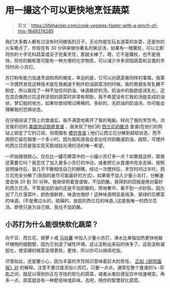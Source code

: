 # 用一撮这个可以更快地烹饪蔬菜

> 原文：<https://lifehacker.com/cook-veggies-faster-with-a-pinch-of-this-1849378285>

我们大多数人都有过没有时间做饭的日子。无论你是在玩五道菜的杂耍，还是你的火车晚点了，你现在有 30 分钟来做你著名的豌豆汤，如果有一根魔杖，可以立即将你的十字花科蔬菜或豆子完美烹饪，那就太棒了。嗯，它不是魔杖，也不是很快，但你的橱柜里可能有一种方便的化学物质，可以减少许多顽固蔬菜和豆类的烹饪时间:小苏打。



苏打粉有能力加速烹调和肉的褐变，幸运的是，它可以对蔬菜做同样的事情。我第一次偶然发现这种技术是在我痴迷于制作奶油蔬菜汤的时候。我的男朋友有乳糖不耐症，所以我找了一种不加任何奶油、味道极好的汤。奶油中的脂肪促进乳化，这在混合像西兰花这样坚韧的蔬菜时非常有帮助，我不希望没有它我的汤能变成奶油状，梦幻般的地方。如果你曾经喝过稀稀的、多砂的、无奶油的奶油汤，你可能会理解我的恐惧状态。

在仔细阅读了网上的食谱后，我不满意地离开了我的电脑，转向了我的烹饪书。浏览我的旧的 [美国测试厨房食谱](https://www.abebooks.com/Complete-Americas-Test-Kitchen-Show-Cookbook/31214648136/bd?cm_mmc=ggl-_-US_Shopp_Trade0to10-_-product_id=COM9781936493326USED-_-keyword=&gclid=Cj0KCQjw_7KXBhCoARIsAPdPTfinrrwy3Bk3VxiOzqb-YLE_tQsbAFNnjQftZq0fJSuYU-mzOLPwJ7MaAmolEALw_wcB) ，我发现了他们的 [西兰花奶酪汤](https://www.americastestkitchen.com/recipes/6393-broccoli-cheese-soup) 食谱(在他们的网站上锁定了它的订阅，但周围有 [模仿食谱](https://recipes.sparkpeople.com/recipe-detail.asp?recipe=3184735) ),他们让西兰花分解到超软状态，而不用把它留在锅里一个多小时。因为我知道我会拿出任何奶酪或奶油，超软，可搅拌的西兰花将是我实现天鹅绒般光滑的汤的唯一希望。

一开始我很担心。仅仅比一罐花椰菜中的一小撮小苏打多一点？如果就这样，那我还需要它吗？我忍住了加入更多小苏打的冲动，或者把它从食谱中完全去掉。按照说明操作后，我几乎不敢相信自己的眼睛。经过一次搅拌后，烹饪时间过半时，西兰花完全分解了(我指的是尽可能最好的方式)，如果我不加入少量小苏打，分解速度会快 20 到 30 分钟。我继续照着食谱做，不加奶酪，我得到的回报是绝对最好的西兰花汤，不管是加奶油的还是不加奶酪的。质地奢华，看不到一点砂砾。因为加了几片菠菜叶，颜色很鲜艳，味道也很好！这种味道明显是纯净、翠绿的花椰菜的味道。(不是煮过头的，硫磺的，放屁的西兰花的味道。)这是我唯一的西兰花汤。即使只是为自己做，我也不加奶酪。

## 小苏打为什么能很快软化蔬菜？

向干豆、西兰花、胡萝卜或 [马铃薯](https://www.seriouseats.com/the-best-roast-potatoes-ever-recipe) 中加入少量小苏打，沸水比单独加热更快地破坏植物的细胞壁，因为它创造了碱性环境。这让淀粉出来玩的快多了。这些淀粉凝胶化，使坚硬的根菜变得更软，更快，所以你可以继续吃饭。

尽管如此，还是要小心，因为丰富的烹饪知识意味着巨大的责任。 [正如《厨师画报》对](https://www.cooksillustrated.com/articles/5738-baking-soda-can-save-you-time-in-the-kitchen) 的解释，注意不要过度添加小苏打。只要一点点，通常在整个食谱的⅛ -茶匙之间，就足以得到你正在寻找的软化的蔬菜，或者从美拉德反应中快速褐变。再多一点，蔬菜就会有一种肥皂味或异味。去吧，用你的智慧软化蔬菜。